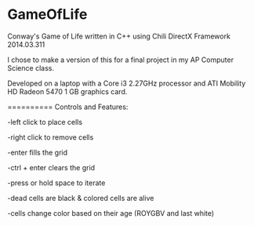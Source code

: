 GameOfLife
==========

Conway's Game of Life written in C++ using Chili DirectX Framework 2014.03.311

I chose to make a version of this for a final project in my AP Computer Science class.

Developed on a laptop with a Core i3 2.27GHz processor and ATI Mobility HD Radeon 5470 1 GB graphics card.

==========
Controls and Features:

-left click to place cells

-right click to remove cells

-enter fills the grid

-ctrl + enter clears the grid

-press or hold space to iterate

-dead cells are black & colored cells are alive

-cells change color based on their age (ROYGBV and last white)
